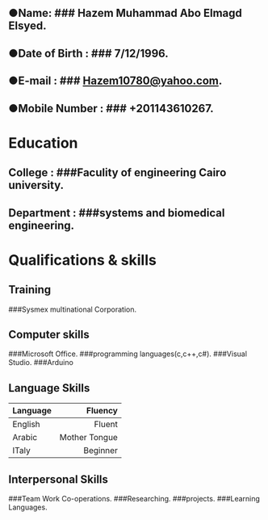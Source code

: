   ## ●**Name**: ### **Hazem Muhammad Abo Elmagd Elsyed.**
  ## ●**Date of Birth** : ### **7/12/1996.**
  ## ●**E-mail** : ### **Hazem10780@yahoo.com.**
  ## ●**Mobile Number** : ### **+201143610267.**


# **Education**

 ## College : ###Faculity of engineering Cairo university.
 ## Department : ###systems and biomedical engineering.

# **Qualifications & skills**

## **Training** 

###Sysmex multinational Corporation.

## **Computer skills** 

###Microsoft Office.
###programming languages(c,c++,c#).
###Visual Studio.
###Arduino

## **Language Skills**
| Language       | Fluency |
| ------------- |-------------:|
| English    | Fluent |
| Arabic     | Mother Tongue  |
| ITaly | Beginner |

## **Interpersonal Skills**

###Team Work Co-operations.
###Researching.
###projects.
###Learning Languages.


